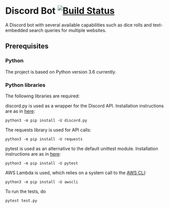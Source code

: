 
# Discord Bot [![Build Status](https://travis-ci.org/slateny/discord-bot.svg?branch=master)](https://travis-ci.org/slateny/discord-bot)

A Discord bot with several available capabilities such as dice rolls and text-embedded search queries for multiple websites.

## Prerequisites

### Python

The project is based on Python version 3.6 currently.

### Python libraries

The following libraries are required:

discord.py is used as a wrapper for the Discord API. Installation instructions are as in [here](https://pypi.org/project/discord.py/):

```
python3 -m pip install -U discord.py
```

The requests library is used for API calls:

```
python3 -m pip install -U requests
```

pytest is used as an alternative to the default unittest module. Installation instructions are as in [here](https://docs.pytest.org/en/latest/getting-started.html):

```
python3 -m pip install -U pytest
```

AWS Lambda is used, which relies on a system call to the [AWS CLI](https://aws.amazon.com/cli/):

```
python3 -m pip install -U awscli
```

To run the tests, do

```
pytest test.py
```
